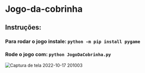 # Jogo-da-cobrinha

<h2>Instruções:</h2>

<h3>Para rodar o jogo instale: <code>python -m pip install pygame</code></h3>

<h3>Rode o jogo com: <code>python JogoDaCobrinha.py</code></h3>


![Captura de tela 2022-10-17 201003](https://user-images.githubusercontent.com/87334467/196300259-ba6c1c6e-0cb8-45c3-97b1-388ef2911dbb.png)
